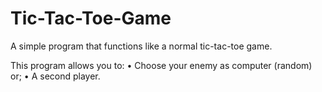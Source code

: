 # Tic-Tac-Toe-Game

A simple program that functions like a normal tic-tac-toe game.

This program allows you to:
• Choose your enemy as computer (random) or; 
• A second player.